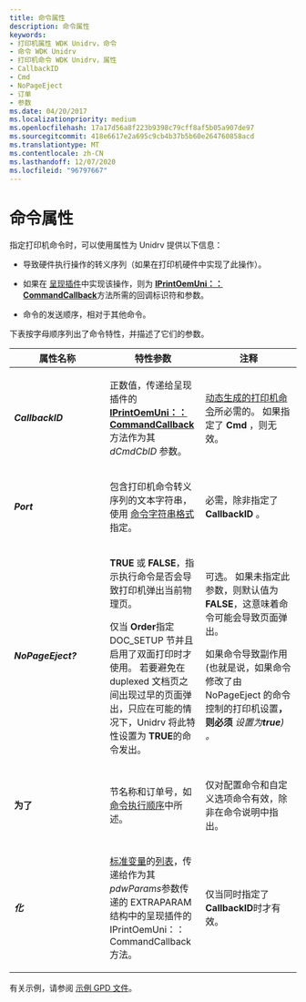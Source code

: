 ```yaml
---
title: 命令属性
description: 命令属性
keywords:
- 打印机属性 WDK Unidrv，命令
- 命令 WDK Unidrv
- 打印机命令 WDK Unidrv，属性
- CallbackID
- Cmd
- NoPageEject
- 订单
- 参数
ms.date: 04/20/2017
ms.localizationpriority: medium
ms.openlocfilehash: 17a17d56a8f223b9398c79cff8af5b05a907de97
ms.sourcegitcommit: 418e6617e2a695c9cb4b37b5b60e264760858acd
ms.translationtype: MT
ms.contentlocale: zh-CN
ms.lasthandoff: 12/07/2020
ms.locfileid: "96797667"
---
```

# <a name="command-attributes"></a>命令属性





指定打印机命令时，可以使用属性为 Unidrv 提供以下信息：

-   导致硬件执行操作的转义序列（如果在打印机硬件中实现了此操作）。

-   如果在 [呈现插件](rendering-plug-ins.md)中实现该操作，则为 [**IPrintOemUni：： CommandCallback**](/windows-hardware/drivers/ddi/prcomoem/nf-prcomoem-iprintoemuni-commandcallback)方法所需的回调标识符和参数。

-   命令的发送顺序，相对于其他命令。

下表按字母顺序列出了命令特性，并描述了它们的参数。

<table>
<colgroup>
<col width="33%" />
<col width="33%" />
<col width="33%" />
</colgroup>
<thead>
<tr class="header">
<th>属性名称</th>
<th>特性参数</th>
<th>注释</th>
</tr>
</thead>
<tbody>
<tr class="odd">
<td><p><strong><em>CallbackID</strong></p></td>
<td><p>正数值，传递给呈现插件的 <a href="/windows-hardware/drivers/ddi/prcomoem/nf-prcomoem-iprintoemuni-commandcallback" data-raw-source="[&lt;strong&gt;IPrintOemUni::CommandCallback&lt;/strong&gt;](/windows-hardware/drivers/ddi/prcomoem/nf-prcomoem-iprintoemuni-commandcallback)"><strong>IPrintOemUni：： CommandCallback</strong></a> 方法作为其 <em>dCmdCbID</em> 参数。</p></td>
<td><p><a href="dynamically-generated-printer-commands.md" data-raw-source="[dynamically generated printer commands](dynamically-generated-printer-commands.md)">动态生成的打印机命令</a>所必需的。 如果指定了<strong> </em> Cmd</strong> ，则无效。</p></td>
</tr>
<tr class="even">
<td><p><strong><em>Port</strong></p></td>
<td><p>包含打印机命令转义序列的文本字符串，使用 <a href="command-string-format.md" data-raw-source="[command string format](command-string-format.md)">命令字符串格式</a>指定。</p></td>
<td><p>必需，除非指定了<strong> </em> CallbackID</strong> 。</p></td>
</tr>
<tr class="odd">
<td><p><strong><em>NoPageEject?</strong></p></td>
<td><p><strong>TRUE</strong> 或 <strong>FALSE</strong>，指示执行命令是否会导致打印机弹出当前物理页。</p>
<p>仅当<strong> </em> Order</strong>指定 DOC_SETUP 节并且启用了双面打印时才使用。 若要避免在 duplexed 文档页之间出现过早的页面弹出，只应在可能的情况下，Unidrv 将此特性设置为 <strong>TRUE</strong>的命令发出。</p></td>
<td><p>可选。 如果未指定此参数，则默认值为 <strong>FALSE</strong>，这意味着命令可能会导致页面弹出。</p>
<p>如果命令导致副作用 (也就是说，如果命令修改了由 NoPageEject 的命令控制的打印机设置<strong>，则必须</strong> <strong> <em> </strong> 设置为<strong>true</strong>) 。</p></td>
</tr>
<tr class="even">
<td><p><strong></em>为了</strong></p></td>
<td><p>节名称和订单号，如 <a href="command-execution-order.md" data-raw-source="[Command Execution Order](command-execution-order.md)">命令执行顺序</a>中所述。</p></td>
<td><p>仅对配置命令和自定义选项命令有效，除非在命令说明中指出。</p></td>
</tr>
<tr class="odd">
<td><p><strong><em>化</strong></p></td>
<td><p><a href="standard-variables.md" data-raw-source="[standard variables](standard-variables.md)">标准变量</a>的<a href="lists.md" data-raw-source="[List](lists.md)">列表</a>，传递给作为其<em>pdwParams</em>参数传递的 EXTRAPARAM 结构中的呈现插件的 IPrintOemUni：： CommandCallback 方法。</p></td>
<td><p>仅当同时指定了<strong> </em> CallbackID</strong>时才有效。</p></td>
</tr>
</tbody>
</table>

 

有关示例，请参阅 [示例 GPD 文件](sample-gpd-files.md)。

